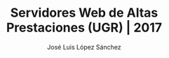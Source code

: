 <center><h1>Servidores Web de Altas Prestaciones (UGR) | 2017</h1>

José Luis López Sánchez</center>